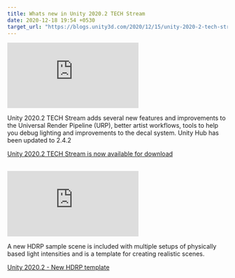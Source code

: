 ```yaml
---
title: Whats new in Unity 2020.2 TECH Stream
date: 2020-12-18 19:54 +0530
target_url: "https://blogs.unity3d.com/2020/12/15/unity-2020-2-tech-stream-is-now-available-for-download/"
---
```


<div class="video-container">
<iframe src="https://www.youtube.com/embed/4r2thboZ_xY" frameborder="0" allow="accelerometer; autoplay; clipboard-write; encrypted-media; gyroscope; picture-in-picture" allowfullscreen></iframe>
</div>

Unity 2020.2 TECH Stream adds several new features and improvements to the Universal Render Pipeline (URP), better artist workflows, tools to help you debug lighting and improvements to the decal system. Unity Hub has been updated to 2.4.2 

[Unity 2020.2 TECH Stream is now available for download](https://blogs.unity3d.com/2020/12/15/unity-2020-2-tech-stream-is-now-available-for-download/)

<br/>

<div class="video-container">
<iframe src="https://www.youtube.com/embed/7gU7V-EENl4" frameborder="0" allow="accelerometer; autoplay; clipboard-write; encrypted-media; gyroscope; picture-in-picture" allowfullscreen></iframe>
</div>

 A new HDRP sample scene is included with multiple setups of physically based light intensities and is a template for creating realistic scenes.

[Unity 2020.2 - New HDRP template](https://unity.com/releases/2020-2/graphics-rendering#new-hdrp-template)